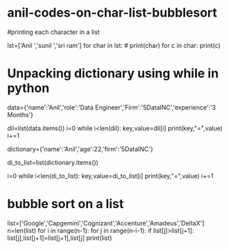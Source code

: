 # anil-codes-on-char-list-bubblesort

#printing each character in a list

lst=['Anil ','sunil ','sri ram']
for char in lst:
    # print(char)
    for c in char:
        print(c)

# Unpacking dictionary using while in python

data={'name':'Anil','role':'Data Engineer','Firm':'5DataINC','experience':'3 Months'}

dil=list(data.items())
i=0
while i<len(dil):
   key,value=dil[i]
   print(key,"=",value)
   i+=1

   dictionary={'name':'Anil','age':22,'firm':'5DataINC'}

di_to_list=list(dictionary.items())

i=0
while i<len(di_to_list):
    key,value=di_to_list[i]
    print(key,"=",value)
    i+=1

# bubble sort on a list


list=['Google','Capgemini','Cognizant','Accenture','Amadeus','DeltaX']
n=len(list)
for i in range(n-1):
    for j in range(n-i-1):
        if list[j]>list[j+1]:
            list[j],list[j+1]=list[j+1],list[j]
print(list)
